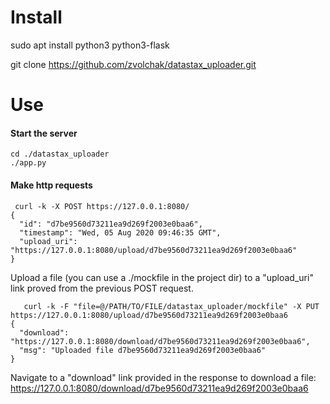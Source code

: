 # Install

sudo apt install python3 python3-flask

git clone https://github.com/zvolchak/datastax_uploader.git

# Use

#### Start the server

```
cd ./datastax_uploader
./app.py
```

#### Make http requests

```
 curl -k -X POST https://127.0.0.1:8080/
{
  "id": "d7be9560d73211ea9d269f2003e0baa6", 
  "timestamp": "Wed, 05 Aug 2020 09:46:35 GMT", 
  "upload_uri": "https://127.0.0.1:8080/upload/d7be9560d73211ea9d269f2003e0baa6"
}

```

Upload a file (you can use a ./mockfile in the project dir) to a "upload_uri" link proved from the previous POST request.

```
   curl -k -F "file=@/PATH/TO/FILE/datastax_uploader/mockfile" -X PUT https://127.0.0.1:8080/upload/d7be9560d73211ea9d269f2003e0baa6
{
  "download": "https://127.0.0.1:8080/download/d7be9560d73211ea9d269f2003e0baa6", 
  "msg": "Uploaded file d7be9560d73211ea9d269f2003e0baa6"
}
```

Navigate to a "download" link provided in the response to download a file:
https://127.0.0.1:8080/download/d7be9560d73211ea9d269f2003e0baa6
